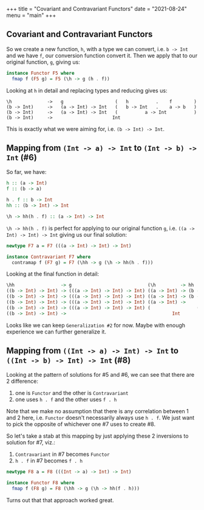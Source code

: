 +++
title = "Covariant and Contravariant Functors"
date = "2021-08-24"
menu = "main"
+++

## Covariant and Contravariant Functors

So we create a new function, `h`, with a type we can convert, i.e. `b -> Int` and we have `f`, our conversion function convert it. Then we apply that to our original function, `g`, giving us:

```haskell
instance Functor F5 where
  fmap f (F5 g) = F5 (\h -> g (h . f))
```

Looking at `h` in detail and replacing types and reducing gives us:

```
\h             ->   g                   (   h          .    f        )
(b -> Int)     ->   (a -> Int) -> Int   (   b -> Int   .    a -> b   )
(b -> Int)     ->   (a -> Int) -> Int   (          a -> Int          )
(b -> Int)     ->                      Int
```

This is exactly what we were aiming for, i.e. `(b -> Int) -> Int`.

## Mapping from `(Int -> a) -> Int` to `(Int -> b) -> Int` (#6)


So far, we have:

```haskell
h :: (a -> Int)
f :: (b -> a)

h . f :: b -> Int
hh :: (b -> Int) -> Int

\h -> hh(h . f) :: (a -> Int) -> Int
```

`\h -> hh(h . f)` is perfect for applying to our original function `g`, i.e. `((a -> Int) -> Int) -> Int` giving us our final solution:

```haskell
newtype F7 a = F7 (((a -> Int) -> Int) -> Int)

instance Contravariant F7 where
  contramap f (F7 g) = F7 (\hh -> g (\h -> hh(h . f)))
```
Looking at the final function in detail:

```haskell
\hh                 -> g                            (\h         -> hh                 (h          . f       ))
((b -> Int) -> Int) -> (((a -> Int) -> Int) -> Int) ((a -> Int) -> (b -> Int) -> Int) ((a -> Int) . (b -> a)))
((b -> Int) -> Int) -> (((a -> Int) -> Int) -> Int) ((a -> Int) -> (b -> Int) -> Int) (        b -> Int     ))
((b -> Int) -> Int) -> (((a -> Int) -> Int) -> Int) ((a -> Int) ->                Int                        )
((b -> Int) -> Int) -> (((a -> Int) -> Int) -> Int) (                 (a -> Int) -> Int                      )
((b -> Int) -> Int) ->                                       Int
```
Looks like we can keep `Generalization #2` for now. Maybe with enough experience we can further generalize it.

## Mapping from `((Int -> a) -> Int) -> Int` to `((Int -> b) -> Int) -> Int` (#8)

Looking at the pattern of solutions for #5 and #6, we can see that there are 2 difference:

1. one is `Functor` and the other is `Contravariant`
2. one uses `h . f` and the other uses `f . h`

Note that we make no assumption that there is any correlation between 1 and 2 here, i.e. `Functor` doesn't necessarily always use `h . f`. We just want to pick the opposite of whichever one #7 uses to create #8.

So let's take a stab at this mapping by just applying these 2 inversions to solution for #7, viz.:

1. `Contravariant` in #7 becomes `Functor`
2. `h . f` in #7 becomes `f . h`

```haskell
newtype F8 a = F8 (((Int -> a) -> Int) -> Int)

instance Functor F8 where
  fmap f (F8 g) = F8 (\hh -> g (\h -> hh(f . h)))
```

Turns out that that approach worked great.
